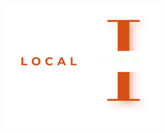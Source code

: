 ![LD3UI-Logo](https://raw.githubusercontent.com/aliciusschroeder/localgen-ui/refs/heads/main/doc/logo_darkmode_1500x1200.png)